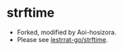 # strftime

+ Forked, modified by Aoi-hosizora.
+ Please see [lestrrat-go/strftime](https://github.com/lestrrat-go/strftime).
